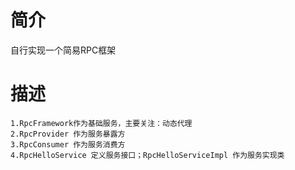 # 简介
自行实现一个简易RPC框架

# 描述
```
1.RpcFramework作为基础服务，主要关注：动态代理
2.RpcProvider 作为服务暴露方
3.RpcConsumer 作为服务消费方
4.RpcHelloService 定义服务接口；RpcHelloServiceImpl 作为服务实现类
```






